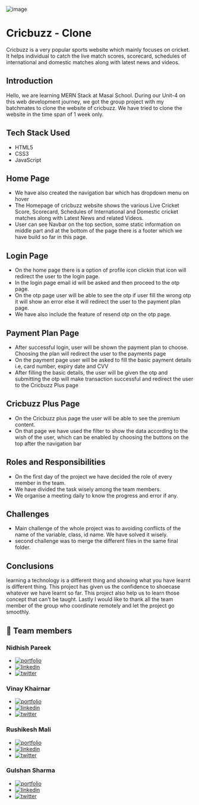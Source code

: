 ![image](https://upload.wikimedia.org/wikipedia/commons/9/9c/Cricbuzz_Logo.png)

# Cricbuzz - Clone

Cricbuzz is a very popular sports website which mainly focuses on cricket. It helps individual to catch the live match scores, scorecard, schedules of international and domestic matches along with latest news and videos. 

## Introduction

Hello, we are learning MERN Stack at Masai School. During our Unit-4 on this web development journey, we got the group project with my batchmates to clone the website of cricbuzz. We have tried to clone the website in the time span of 1 week only.

## Tech Stack Used

- HTML5
- CSS3
- JavaScript

## Home Page

- We have also created the navigation bar which has dropdown menu on hover
- The Homepage of cricbuzz website shows the various Live Cricket Score, Scorecard, Schedules of International and Domestic cricket matches along with Latest News and related Videos.
- User can see Navbar on the top section, some static information on middle part and at the bottom of the page there is a footer which we have build so far in this page.

## Login Page

- On the home page there is a option of profile icon clickin that icon will redirect the user to the login page.
- In the login page email id will be asked and then proceed to the otp page.
- On the otp page user will be able to see the otp if user fill the wrong otp it will show an error else it will redirect the user to the payment plan page.
- We have also include the feature of resend otp on the otp page.

## Payment Plan Page

- After successful login, user will be shown the payment plan to choose. Choosing the plan will redirect the user to the payments page
- On the payment page user will be asked to fill the basic payment details i.e, card number, expiry date and CVV 
- After filling the basic details, the user will be given the otp and submitting the otp will make transaction successful and redirect the user to the Cricbuzz Plus page

## Cricbuzz Plus Page

- On the Cricbuzz plus page the user will be able to see the premium content.
- On that page we have used the filter to show the data according to the wish of the user, which can be enabled by choosing the buttons on the top after the navigation bar

## Roles and Responsibilities

- On the first day of the project we have decided the role of every member in the team.
- We have divided the task wisely among the team members.
- We organise a meeting daily to know the progress and error if any.

## Challenges

- Main challenge of the whole project was to avoiding conflicts of the name of the variable, class, id name. We have solved it wisely.
- second challenge was to merge the different files in the same final folder.

## Conclusions

learning a technology is a different thing and showing what you have learnt is different thing. This project has given us the confidence to shoecase whatever we have learnt so far. This project also help us to learn those concept that can't be taught. Lastly I would like to thank all the team member of the group who coordinate remotely and let the project go smoothly.

## 🔗 Team members

### Nidhish Pareek 
  - [![portfolio](https://img.shields.io/badge/Gmail-red?style=for-the-badge&logo=gmail&logoColor=white)](mailto:pareek.np1@gmail.com)
  - [![linkedin](https://img.shields.io/badge/linkedin-0A66C2?style=for-the-badge&logo=linkedin&logoColor=white)](https://www.linkedin.com/)
  - [![twitter](https://img.shields.io/badge/GitHub-1DA1F2?style=for-the-badge&logo=github&logoColor=white)](https://twitter.com/)

### Vinay Khairnar 
  - [![portfolio](https://img.shields.io/badge/Gmail-red?style=for-the-badge&logo=gmail&logoColor=white)](mailto:vinaykhairnar9404@gmail.com)
  - [![linkedin](https://img.shields.io/badge/linkedin-0A66C2?style=for-the-badge&logo=linkedin&logoColor=white)](https://www.linkedin.com/)
  - [![twitter](https://img.shields.io/badge/GitHub-1DA1F2?style=for-the-badge&logo=github&logoColor=white)](https://twitter.com/)

### Rushikesh Mali
  - [![portfolio](https://img.shields.io/badge/Gmail-red?style=for-the-badge&logo=gmail&logoColor=white)](mailto:rushikeshmali226@gmail.com)
  - [![linkedin](https://img.shields.io/badge/linkedin-0A66C2?style=for-the-badge&logo=linkedin&logoColor=white)](https://www.linkedin.com/)
  - [![twitter](https://img.shields.io/badge/GitHub-1DA1F2?style=for-the-badge&logo=github&logoColor=white)](https://twitter.com/)

### Gulshan Sharma 
  - [![portfolio](https://img.shields.io/badge/Gmail-red?style=for-the-badge&logo=gmail&logoColor=white)](mailto:sharmagulshan252@gmail.com)
  - [![linkedin](https://img.shields.io/badge/linkedin-0A66C2?style=for-the-badge&logo=linkedin&logoColor=white)](https://www.linkedin.com/in/gulshan-sharma-397172184/)
  - [![twitter](https://img.shields.io/badge/GitHub-1DA1F2?style=for-the-badge&logo=github&logoColor=white)](https://github.com/Gulshan7777)









